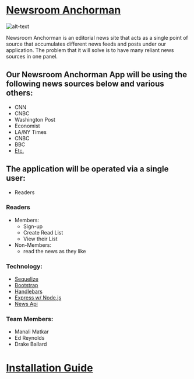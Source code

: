 # [Newsroom Anchorman](https://calm-wildwood-45974.herokuapp.com/)
![alt-text](https://s-media-cache-ak0.pinimg.com/236x/56/ae/a6/56aea68427d0fed65b0753f9bd080610.jpg)

Newsroom Anchorman is an editorial news site that acts as a single point of source that accumulates different news feeds and posts under our application. The problem that it will solve is to have many reliant news sources in one panel.


## Our Newsroom Anchorman App will be using the following news sources below and various others:
  - CNN
  - CNBC
  - Washington Post
  - Economist
  - LA/NY Times
  - CNBC
  - BBC
  - [Etc.](https://newsapi.org/sources)


## The application will be operated via a single user:
  - Readers


### Readers
 - Members:
    - Sign-up
    - Create Read List
    - View their List
-  Non-Members:
    - read the news as they like

### Technology:
- [Sequelize](http://docs.sequelizejs.com/en/v3/)
- [Bootstrap](http://getbootstrap.com/)
- [Handlebars](http://handlebarsjs.com/)
- [Express w/ Node.js](http://expressjs.com/)
- [News Api](https://newsapi.org/)

### Team Members:
- Manali Matkar
- Ed Reynolds
- Drake Ballard

# [Installation Guide](https://github.com/drakeballard/anchorman/blob/master/instructions.md)
